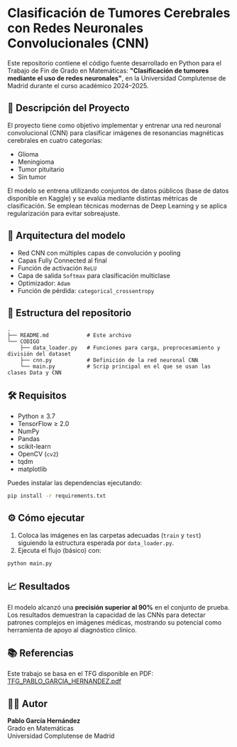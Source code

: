 # Clasificación de Tumores Cerebrales con Redes Neuronales Convolucionales (CNN)

Este repositorio contiene el código fuente desarrollado en Python para el Trabajo de Fin de Grado en Matemáticas: **"Clasificación de tumores mediante el uso de redes neuronales"**, en la Universidad Complutense de Madrid durante el curso académico 2024–2025.

## 📄 Descripción del Proyecto

El proyecto tiene como objetivo implementar y entrenar una red neuronal convolucional (CNN) para clasificar imágenes de resonancias magnéticas cerebrales en cuatro categorías:

- Glioma
- Meningioma
- Tumor pituitario
- Sin tumor

El modelo se entrena utilizando conjuntos de datos públicos (base de datos disponible en Kaggle) y se evalúa mediante distintas métricas de clasificación. Se emplean técnicas modernas de Deep Learning y se aplica regularización para evitar sobreajuste.

## 🧠 Arquitectura del modelo

- Red CNN con múltiples capas de convolución y pooling
- Capas Fully Connected al final
- Función de activación `ReLU`
- Capa de salida `Softmax` para clasificación multiclase
- Optimizador: `Adam`
- Función de pérdida: `categorical_crossentropy`

## 📁 Estructura del repositorio

```
.
├── README.md            # Este archivo
└── CODIGO
    ├── data_loader.py   # Funciones para carga, preprocesamiento y división del dataset
    ├── cnn.py           # Definición de la red neuronal CNN
    └── main.py          # Scrip principal en el que se usan las clases Data y CNN
```

## 🛠️ Requisitos

- Python ≥ 3.7
- TensorFlow ≥ 2.0
- NumPy
- Pandas
- scikit-learn
- OpenCV (`cv2`)
- tqdm
- matplotlib

Puedes instalar las dependencias ejecutando:

```bash
pip install -r requirements.txt
```

## ⚙️ Cómo ejecutar

1. Coloca las imágenes en las carpetas adecuadas (`train` y `test`) siguiendo la estructura esperada por `data_loader.py`.
2. Ejecuta el flujo (básico) con:

```bash
python main.py
```

## 📈 Resultados

El modelo alcanzó una **precisión superior al 90%** en el conjunto de prueba. Los resultados demuestran la capacidad de las CNNs para detectar patrones complejos en imágenes médicas, mostrando su potencial como herramienta de apoyo al diagnóstico clínico.

## 📚 Referencias

Este trabajo se basa en el TFG disponible en PDF: [TFG_PABLO_GARCIA_HERNANDEZ.pdf](./TFG_PABLO_GARCIA_HERNANDEZ.pdf)

## 👨‍🎓 Autor

**Pablo García Hernández**  
Grado en Matemáticas  
Universidad Complutense de Madrid
